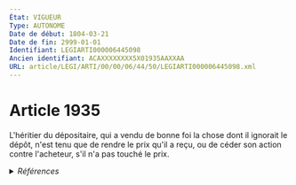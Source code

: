 ```yaml
---
État: VIGUEUR
Type: AUTONOME
Date de début: 1804-03-21
Date de fin: 2999-01-01
Identifiant: LEGIARTI000006445098
Ancien identifiant: ACAXXXXXXXX5X01935AAXXAA
URL: article/LEGI/ARTI/00/00/06/44/50/LEGIARTI000006445098.xml
---
```


<h1>Article 1935</h1>

L'héritier du dépositaire, qui a vendu de bonne foi la chose dont il ignorait le
dépôt, n'est tenu que de rendre le prix qu'il a reçu, ou de céder son action
contre l'acheteur, s'il n'a pas touché le prix.


<details>
  <summary><em>Références</em></summary>

  <h2>Références faites par l'article</h2>
  
  <ul>
    <li>
      CODIFICATION source Loi 1804-03-14
    </li>
    <li>
      CREATION source Loi 1804-03-14 promulguée le 24 mars 1804
    </li>
  </ul>
</details>
